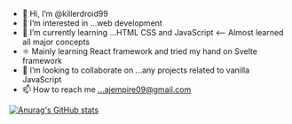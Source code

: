 - 👋 Hi, I’m @killerdroid99
- 👀 I’m interested in ...web development
- 🌱 I’m currently learning ...HTML CSS and JavaScript <-- Almost learned all major concepts
- ⚛️ Mainly learning React framework and tried my hand on Svelte framework
- 💞️ I’m looking to collaborate on ...any projects related to vanilla JavaScript
- 📫 How to reach me ...ajempire09@gmail.com

[![Anurag's GitHub stats](https://github-readme-stats.vercel.app/api?username=killerdroid99)](https://github.com/killerdroid99/github-readme-stats)
<!---
killerdroid99/killerdroid99 is a ✨ special ✨ repository because its `README.md` (this file) appears on your GitHub profile.
You can click the Preview link to take a look at your changes.
--->
